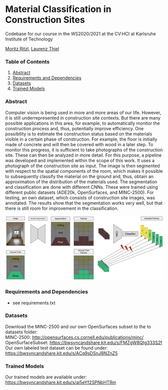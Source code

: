 # Material Classification in Construction Sites
Codebase for our course in the WS2020/2021 at the CV:HCI at Karlsruhe Institute of Technology

[Moritz Ritzl](https://github.com/m0ritzl), 
[Laurenz Thiel](https://github.com/lrnzthl) 

### Table of Contents
1. [Abstract](#abstract)
2. [Requirements and Dependencies](#requirements-and-dependencies)
3. [Datasets](#datasets)
4. [Trained Models](#trained-models)


### Abstract
Computer vision is being used in more and more areas of our life.
However, it is still underrepresented in construction site contexts.
But there are many possible applications in this area, for example, to automatically monitor the construction process and, thus, potentially improve efficiency.
One possibility is to estimate the construction status based on the materials visible in a certain phase of construction.
For example, the floor is initially made of concrete and will then be covered with wood in a later step.
To monitor this progress, it is sufficient to take photographs of the construction site.
These can then be analyzed in more detail.
For this purpose, a pipeline was developed and implemented within the scope of this work.
It uses a photograph of the construction site as input.
The image is then segmented with respect to the spatial components of the room, which makes it possible to subsequently classify the material on the ground and, thus, obtain an approximation of the distribution of the materials used.
The segmentation and classification are done with different CNNs.
These were trained using different public datasets (ADE20k, OpenSurfaces, and MINC-2500).
For testing, an own dataset, which consists of construction site images, was annotated.
The results show that the segmentation works very well, but that there is still room for improvement in the classification.


![Classification Architecture](Patch_classification.png)

### Requirements and Dependencies
- see requirements.txt

### Datasets
Download the MINC-2500 and our own OpenSurfaces subset to the to datasets folder:\
MINC-2500: http://opensurfaces.cs.cornell.edu/publications/minc/ \
OpenSurfaceSubset: https://bwsyncandshare.kit.edu/s/FMZgW8Qtg333S2f \
Our own labeled test dataset can be found under: https://bwsyncandshare.kit.edu/s/ACq9sDSnJ8NZnZ5 

### Trained Models
Our trained models are available under: https://bwsyncandshare.kit.edu/s/ai5eYf2SPNbHTRm
